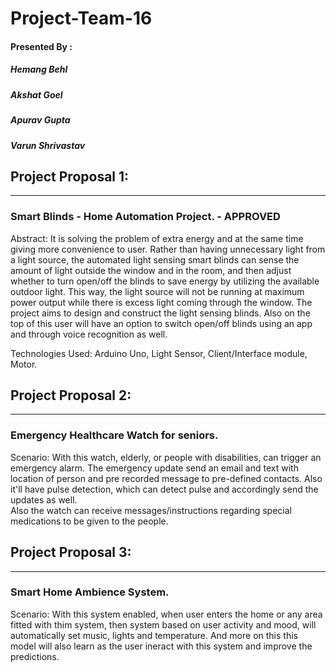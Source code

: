 # Project-Team-16


#### Presented By :
##### Hemang Behl  
##### Akshat Goel
##### Apurav Gupta 
##### Varun Shrivastav


## Project Proposal 1:
--------------------------------
### Smart Blinds - Home Automation Project. - APPROVED
Abstract: It is solving the problem of extra energy and at the same time giving more convenience to user. Rather than having unnecessary light from a light source, the automated light sensing smart blinds can sense the amount of light outside the window and in the room, and then adjust whether to turn open/off the blinds to save energy by utilizing the available outdoor light. This way, the light source will not be running at maximum power output while there is excess light coming through the window. The project aims to design and construct the light sensing blinds. Also on the top of this user will have an option to switch open/off blinds using an app and through voice recognition as well.

Technologies Used: Arduino Uno, Light Sensor, Client/Interface module, Motor.


## Project Proposal 2:
--------------------------------
### Emergency Healthcare Watch for seniors.

Scenario: With this watch, elderly, or people with disabilities, can trigger an emergency alarm. The emergency update send an email and text with location of person and pre recorded message to pre-defined contacts. Also it'll have pulse detection, which can detect pulse and accordingly send the updates as well.  
Also the watch can receive messages/instructions regarding special medications to be given to the people.


## Project Proposal 3:
--------------------------------
### Smart Home Ambience System.
Scenario: With this system enabled, when user enters the home or any area fitted with thim system, then system based on user activity and mood, will automatically set music, lights and temperature. 
And more on this this model will also learn as the user ineract with this system and improve the predictions.



